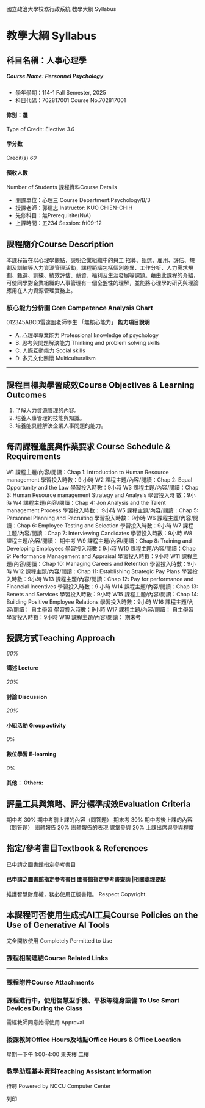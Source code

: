 國立政治大學校務行政系統 教學大綱 Syllabus
# 教學大綱 Syllabus
##  科目名稱：人事心理學 
#####  Course Name: Personnel Psychology
  * 學年學期：114-1 Fall Semester, 2025 
  * 科目代碼：702817001 Course No.702817001


#### 修別：選
Type of Credit: Elective 
_3.0_
#### 學分數
Credit(s)
_60_
#### 預收人數
Number of Students
課程資料Course Details
  * 開課單位：心理三 Course Department:Psychology/B/3 
  * 授課老師：郭建志 Instructor: KUO CHIEN-CHIH 
  * 先修科目：無Prerequisite(N/A)
  * 上課時間：五234 Session: fri09-12


##  課程簡介Course Description
本課程旨在以心理學觀點，說明企業組織中的員工 招募、甄選、雇用、評估、規劃及訓練等人力資源管理活動，課程範疇包括個別差異、工作分析、人力需求規劃、甄選、訓練、績效評估、薪資、福利及生涯發展等課題。藉由此課程的介紹，可使同學對企業組織的人事管理有一個全盤性的理解，並能將心理學的研究與理論應用在人力資源管理實務上。
###  核心能力分析圖 Core Competence Analysis Chart
012345ABCD雷達圖老師學生
「無核心能力」 
**能力項目說明**
  * A. 心理學專業能力 Professional knowledge of psychology
  * B. 思考與問題解決能力 Thinking and problem solving skills
  * C. 人際互動能力 Social skills
  * D. 多元文化關懷 Multiculturalism


* * *
##  課程目標與學習成效Course Objectives & Learning Outcomes 
1. 了解人力資源管理的內容。
2. 培養人事管理的技能與知識。
3. 培養能具體解決企業人事問題的能力。  

##  每周課程進度與作業要求 Course Schedule & Requirements
W1 課程主題/內容/閱讀：Chap 1: Introduction to Human Resource management 學習投入時數：9 小時 
W2 課程主題/內容/閱讀：Chap 2: Equal Opportunity and the Law 學習投入時數：9小時 
W3 課程主題/內容/閱讀：Chap 3: Human Resource management Strategy and Analysis 學習投入時 數：9小時 
W4 課程主題/內容/閱讀：Chap 4: Jon Analysis and the Talent management Process 學習投入時數： 9小時 
W5 課程主題/內容/閱讀：Chap 5: Personnel Planning and Recruiting 學習投入時數：9小時 
W6 課程主題/內容/閱讀：Chap 6: Employee Testing and Selection 學習投入時數：9小時 
W7 課程主題/內容/閱讀：Chap 7: Interviewing Candidates 學習投入時數：9小時 
W8 課程主題/內容/閱讀： 期中考 
W9 課程主題/內容/閱讀：Chap 8: Training and Developing Employees 學習投入時數：9小時 
W10 課程主題/內容/閱讀：Chap 9: Performance Management and Appraisal 學習投入時數：9小時 
W11 課程主題/內容/閱讀：Chap 10: Managing Careers and Retention 學習投入時數：9小時 
W12 課程主題/內容/閱讀：Chap 11: Establishing Strategic Pay Plans 學習投入時數：9小時 
W13 課程主題/內容/閱讀：Chap 12: Pay for performance and Financial Incentives 學習投入時數：9 小時 
W14 課程主題/內容/閱讀：Chap 13: Benets and Services 學習投入時數：9小時 
W15 課程主題/內容/閱讀：Chap 14: Building Positive Employee Relations 學習投入時數：9小時 
W16 課程主題/內容/閱讀： 自主學習 學習投入時數：9小時 
W17 課程主題/內容/閱讀： 自主學習 學習投入時數：9小時 
W18 課程主題/內容/閱讀： 期末考 
##  授課方式Teaching Approach
_60%_
####  講述 Lecture
_20%_
####  討論 Discussion
_20%_
####  小組活動 Group activity
_0%_
####  數位學習 E-learning
_0%_
####  其他： Others:
##  評量工具與策略、評分標準成效Evaluation Criteria
期中考 30% 期中考前上課的內容（問答題）
期末考 30% 期中考後上課的內容（問答題）
團體報告 20% 團體報告的表現
課堂參與 20% 上課出席與參與程度  

##  指定/參考書目Textbook & References
已申請之圖書館指定參考書目  

####  已申請之圖書館指定參考書目  圖書館指定參考書查詢 |相關處理要點
維護智慧財產權，務必使用正版書籍。 Respect Copyright.
##  本課程可否使用生成式AI工具Course Policies on the Use of Generative AI Tools
完全開放使用 Completely Permitted to Use
###  課程相關連結Course Related Links
* * *
###  課程附件Course Attachments
###  課程進行中，使用智慧型手機、平板等隨身設備 To Use Smart Devices During the Class
需經教師同意始得使用  Approval
###  授課教師Office Hours及地點Office Hours & Office Location
星期一下午 1:00-4:00 果夫樓 二樓  

###  教學助理基本資料Teaching Assistant Information
待聘
Powered by NCCU Computer Center
  
列印
